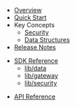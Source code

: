* [Overview](/content/product_overview)
* [Quick Start](/content/quick_start)
* Key Concepts
    * [Security](/content/concepts/security)
    * [Data Structures](/content/concepts/data_structure)
* [Release Notes](/content/release_notes)
<!-- sdk_open -->
* [SDK Reference](/content/sdk_reference)
	* [lib/data](/content/sdk/lib-data)
	* [lib/gateway](/content/sdk/lib-gateway)
	* [lib/security](/content/sdk/lib-security)
<!-- sdk_close -->
<!-- api_open -->
* [API Reference](/content/api_reference)
<!-- api_close -->